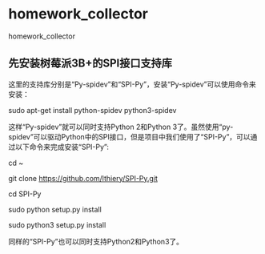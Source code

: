 # homework_collector
homework_collector

先安装树莓派3B+的SPI接口支持库
------------------------------

这里的支持库分别是“Py-spidev”和“SPI-Py”，安装“Py-spidev”可以使用命令来安装：

sudo apt-get install python-spidev python3-spidev

这样“Py-spidev”就可以同时支持Python 2和Python 3了。虽然使用“py-spidev”可以驱动Python中的SPI接口，但是项目中我们使用了“SPI-Py”，可以通过以下命令来完成安装“SPI-Py”:

cd ~

git clone https://github.com/lthiery/SPI-Py.git

cd SPI-Py

sudo python setup.py install

sudo python3 setup.py install

同样的“SPI-Py”也可以同时支持Python2和Python3了。

